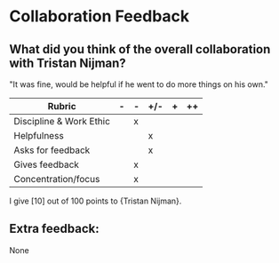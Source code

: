 # Collaboration Feedback

## What did you think of the overall collaboration with Tristan Nijman?

"It was fine, would be helpful if he went to do more things on his own."

| Rubric | -   | -   | +/- | +   | ++  |
|--------|-----|-----|-----|-----|-----|
| Discipline & Work Ethic |     |  x   |     |     |     |
| Helpfulness             |     |     |  x   |     |     |
| Asks for feedback       |     |     |   x  |     |     |
| Gives feedback          |     |    x |     |     |     |
| Concentration/focus     |     |  x   |     |     |     |

I give [10] out of 100 points to {Tristan Nijman}.

## Extra feedback:

None
